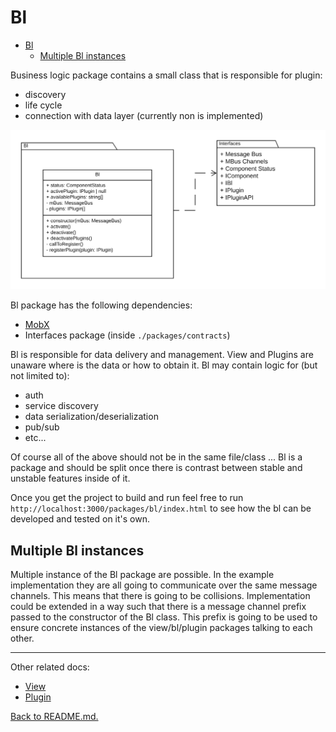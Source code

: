 # Bl

- [Bl](#bl)
  - [Multiple Bl instances](#multiple-bl-instances)

Business logic package contains a small class that is responsible for plugin:

- discovery
- life cycle
- connection with data layer (currently non is implemented)

![Figure 3. Bl package](ReactPlugins-Bl.png "Bl package")

Bl package has the following dependencies:

- [MobX](https://www.npmjs.com/package/mobx)
- Interfaces package (inside ```./packages/contracts```)

Bl is responsible for data delivery and management. View and Plugins are unaware where is the data or how to obtain it. Bl may contain logic for (but not limited to):

- auth
- service discovery
- data serialization/deserialization
- pub/sub
- etc...

Of course all of the above should not be in the same file/class ... Bl is a package and should be split once there is contrast between stable and unstable features inside of it.

Once you get the project to build and run feel free to run ```http://localhost:3000/packages/bl/index.html``` to see how the bl can be developed and tested on it's own.

## Multiple Bl instances

Multiple instance of the Bl package are possible. In the example implementation they are all going to communicate over the same message channels. This means that there is going to be collisions. Implementation could be extended in a way such that there is a message channel prefix passed to the constructor of the Bl class. This prefix is going to be used to ensure concrete instances of the view/bl/plugin packages talking to each other.

---

Other related docs:

- [View](view.md)
- [Plugin](plugin.md)

[Back to README.md.](../README.md)
